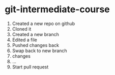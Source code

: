 # git-intermediate-course

1. Created a new repo on github
2. Cloned it
3. Created a new branch
4. Edited a file
5. Pushed changes back
6. Swap back to new branch
7. changes
8. ...
9. Start pull request